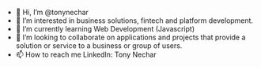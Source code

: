 - 👋 Hi, I’m @tonynechar
- 👀 I’m interested in business solutions, fintech and platform development.
- 🌱 I’m currently learning Web Development (Javascript)
- 💞️ I’m looking to collaborate on applications and projects that provide a solution or service to a business or group of users.
- 📫 How to reach me LinkedIn: Tony Nechar

<!---
tonynechar/tonynechar is a ✨ special ✨ repository because its `README.md` (this file) appears on your GitHub profile.
You can click the Preview link to take a look at your changes.
--->
